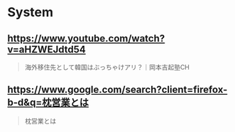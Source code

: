 # System

## https://www.youtube.com/watch?v=aHZWEJdtd54

> 海外移住先として韓国はぶっちゃけアリ？｜岡本吉起塾CH

## https://www.google.com/search?client=firefox-b-d&q=枕営業とは

> 枕営業とは
